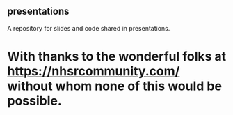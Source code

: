 ## presentations
A repository for slides and code shared in presentations.

# With thanks to the wonderful folks at https://nhsrcommunity.com/ without whom none of this would be possible.
